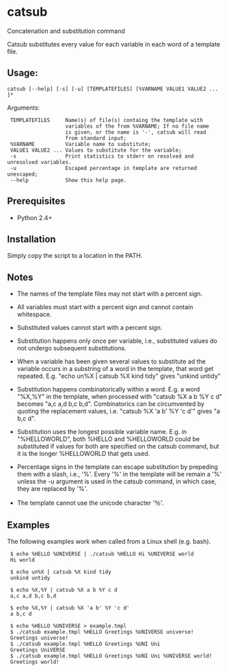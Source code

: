 # catsub
Concatenation and substitution command

Catsub substitutes every value for each variable in each word of a
template file.

## Usage:

    catsub [--help] [-s] [-u] [TEMPLATEFILES] [%VARNAME VALUE1 VALUE2 ... ]*

Arguments:

     TEMPLATEFILES     Name(s) of file(s) containg the template with
                       variables of the from %VARNAME; If no file name
                       is given, or the name is '-', catsub will read
                       from standard input;
     %VARNAME          Variable name to substitute;
     VALUE1 VALUE2 ... Values to substitute for the variable;
     -s                Print statistics to stderr on resolved and unresolved variables.
     -u                Escaped percentage in template are returned unescaped;
     --help            Show this help page.

## Prerequisites

  -  Python 2.4+

## Installation

Simply copy the script to a location in the PATH.

## Notes


   - The names of the template files may not start with a percent sign.  

   - All variables must start with a percent sign and cannot contain
     whitespace.

   - Substituted values cannot start with a percent sign.

   - Substitution happens only once per variable, i.e., substituted
     values do not undergo subsequent substitutions.

   - When a variable has been given several values to substitute ad
     the variable occurs in a substring of a word in the template,
     that word get repeated. E.g. "echo un%X | catsub %X kind tidy"
     gives "unkind untidy"

   - Substitution happens combinatorically within a word. E.g. a word
     "%X,%Y" in the template, when processed with "catsub %X a b %Y c d"
     becomes "a,c a,d b,c b,d". Combinatorics can be circumvented by
     quoting the replacement values, i.e.  "catsub %X 'a b' %Y 'c d'"
     gives "a b,c d".

   - Substitution uses the longest possible variable name. E.g. in
     "%HELLOWORLD", both %HELLO and %HELLOWORLD could be substituted
     if values for both are specified on the catsub command, but it is
     the longer %HELLOWORLD that gets used.
   
   - Percentage signs in the template can escape substitution by
     prepeding them with a slash, i.e., '\%'.  Every '\%' in the
     template will be remain a '\%' unless the -u argument is used in
     the catsub command, in which case, they are replaced by '%'.

   - The template cannot use the unicode character '％'.

## Examples

The following examples work when called from a Linux shell (e.g. bash).

     $ echo %HELLO %UNIVERSE | ./catsub %HELLO Hi %UNIVERSE world
     Hi world

     $ echo un%X | catsub %X kind tidy
     unkind untidy
     
     $ echo %X,%Y | catsub %X a b %Y c d
     a,c a,d b,c b,d

     $ echo %X,%Y | catsub %X 'a b' %Y 'c d'
     a b,c d
     
     $ echo %HELLO %UNIVERSE > example.tmpl
     $ ./catsub example.tmpl %HELLO Greetings %UNIVERSE universe!
     Greetings universe!
     $ ./catsub example.tmpl %HELLO Greetings %UNI Uni
     Greetings UniVERSE
     $ ./catsub example.tmpl %HELLO Greetings %UNI Uni %UNIVERSE world!
     Greetings world!

